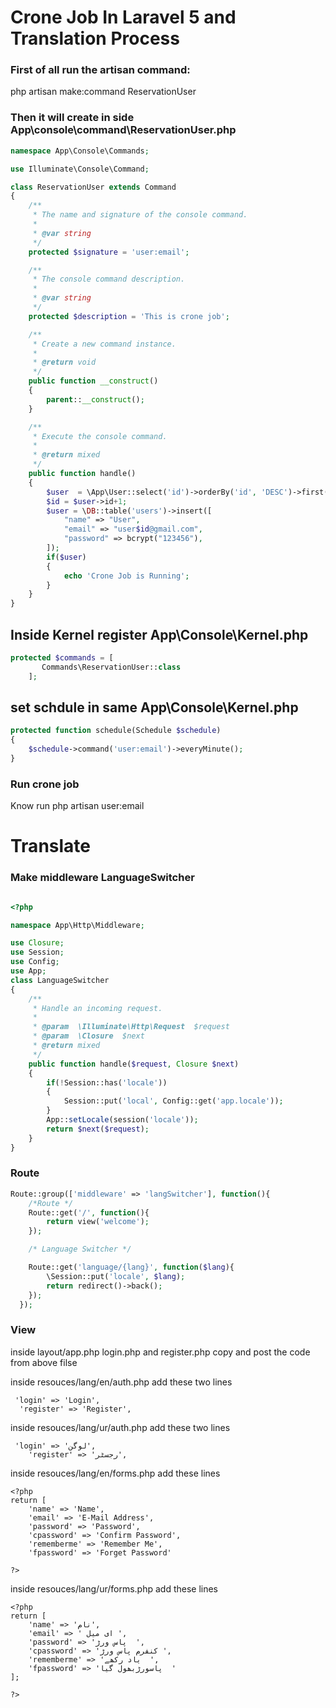 
# Crone Job In Laravel 5 and Translation Process
### First of all run the artisan command: 
php artisan make:command ReservationUser
### Then it will create in side App\console\command\ReservationUser.php
```php
namespace App\Console\Commands;

use Illuminate\Console\Command;

class ReservationUser extends Command
{
    /**
     * The name and signature of the console command.
     *
     * @var string
     */
    protected $signature = 'user:email';

    /**
     * The console command description.
     *
     * @var string
     */
    protected $description = 'This is crone job';

    /**
     * Create a new command instance.
     *
     * @return void
     */
    public function __construct()
    {
        parent::__construct();
    }

    /**
     * Execute the console command.
     *
     * @return mixed
     */
    public function handle()
    {
        $user  = \App\User::select('id')->orderBy('id', 'DESC')->first();
        $id = $user->id+1;
        $user = \DB::table('users')->insert([
            "name" => "User",
            "email" => "user$id@gmail.com",
            "password" => bcrypt("123456"),
        ]);
        if($user)
        {
            echo 'Crone Job is Running';
        }
    }
}

```
## Inside Kernel register App\Console\Kernel.php
```php
protected $commands = [
       Commands\ReservationUser::class
    ];
```
## set schdule in same App\Console\Kernel.php
```php
protected function schedule(Schedule $schedule)
{
    $schedule->command('user:email')->everyMinute();
}
```
### Run crone job 
Know run php artisan user:email

# Translate
### Make middleware LanguageSwitcher
```php

<?php

namespace App\Http\Middleware;

use Closure;
use Session;
use Config;
use App;
class LanguageSwitcher
{
    /**
     * Handle an incoming request.
     *
     * @param  \Illuminate\Http\Request  $request
     * @param  \Closure  $next
     * @return mixed
     */
    public function handle($request, Closure $next)
    {
        if(!Session::has('locale'))
        {
            Session::put('local', Config::get('app.locale'));
        }
        App::setLocale(session('locale'));
        return $next($request);
    }
}

```
### Route
```php
Route::group(['middleware' => 'langSwitcher'], function(){
	/*Route */
	Route::get('/', function(){
		return view('welcome');
	});

	/* Language Switcher */

	Route::get('language/{lang}', function($lang){
		\Session::put('locale', $lang);
		return redirect()->back();
	});
  });

```
### View
inside layout/app.php login.php and register.php
copy and post the code from above filse


inside resouces/lang/en/auth.php add these two lines
```
 'login' => 'Login',
  'register' => 'Register',
```
inside resouces/lang/ur/auth.php add these two lines
```
 'login' => 'لوگن',
    'register' => 'رجسٹر',
```

inside resouces/lang/en/forms.php add these lines
```
<?php
return [
	'name' => 'Name',
	'email' => 'E-Mail Address',
	'password' => 'Password',
	'cpassword' => 'Confirm Password',
	'rememberme' => 'Remember Me',
	'fpassword' => 'Forget Password'

?>
```

inside resouces/lang/ur/forms.php add these lines
```
<?php
return [
	'name' => 'نام',
	'email' => ' ای میل ',
	'password' => 'پاس ورڑ  ',
	'cpassword' => 'کنفرم پاس ورڑ ',
	'rememberme' => 'یاد رکھے  ',
	'fpassword' => 'پاسورڑبھول گیا  '
];

?>
```
